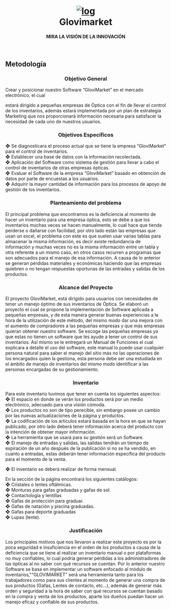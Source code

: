 <h1 align="center">
  <br>
<a href='https://postimg.cc/6TtH9nWJ' target='_blank'><img src='https://i.postimg.cc/6TtH9nWJ/log.jpg' border='0' alt='log'/></a>
  <br>
 Glovimarket
  <br>
</h1>

<h4 align="center">MIRA LA 
VISIÓN DE LA 
INNOVACIÓN </h4>
<br>
<h2>Metodología </h2>
<h3 align="center" >Objetivo General </h3> 

Crear y posicionar nuestro Software “GloviMarket” en el mercado electrónico, el cual 

estará dirigido a pequeñas empresas de Óptica con el fin de llevar el control de los 
inventarios, además estará implementada por un plan de estrategia Marketing que nos 
proporcionará información necesaria para satisfacer la necesidad de cada uno de 
nuestros usuarios.
<h3 align="center" >Objetivos Específicos </h3> 
 
❖ Se diagnosticara el proceso actual que se tiene la empresa “GloviMarket” para el 
control de inventarios. <br>
❖ Establecer una base de datos con la información recolectada.<br>
❖ Aplicación del Software como sistema de gestión para llevar a cabo el 
control de inventarios de otras empresas ópticas.<br>
❖ Evaluar el Software de la empresa “GloviMarket” basado en obtención de 
datos por parte de encuestas a los usuarios. <br>
❖ Adquirir la mayor cantidad de información para los procesos de apoyo de 
gestión de los inventarios.<br>

<h3 align="center" >Planteamiento del problema </h3> 



El principal problema que encontramos es la deficiencia al momento de hacer un inventario para una 
empresa óptica, esto se debe a que los inventarios muchas veces se hacen manualmente, lo cual hace 
que tienda perderse o dañarse con facilidad, por otro lado están las empresas que usan un excel, el 
problema con este es que suelen usar varias tablas para almacenar la misma información, es decir 
existe redundancia de información y muchas veces no es la misma información entre un tabla y otra 
referente a un mismo caso, en otros casos recurren a programas que son adecuados para el manejo de 
esa información. A causa de lo anterior se generan pérdidas materiales y económicas haciendo que las 
empresas quiebren o no tengan respuestas oportunas de las entradas y salidas de los productos.

<h3 align="center" >Alcance del Proyecto </h3>

El proyecto GloviMarket, está dirigido para usuarios con necesidades de tener un manejo óptimo de sus 
inventarios de Óptica. Se elaboró un proyecto el cual se propone la implementación de Software aplicada 
a pequeñas empresas, y de esta manera generar buenas experiencias a la hora de la utilización de este 
método, del mismo modo dar una mejora con el aumento de compradores a las pequeñas empresas y que 
más empresas quieran obtener nuestro software. Se escoge las pequeñas empresas ya que estas no 
tienen un software que les ayude a tener un control de sus inventarios. Así mismo se le entregará un 
Manual de Funciones el cual explicara a detalle el uso del software, este manual lo puede usar cualquier 
persona natural para saber el manejo del sitio más no las operaciones de los encargados quien la 
gestiona, esta persona debe ser una estudiada en el ámbito de manejo de inventarios del mismo modo 
identificar a las personas encargadas de su gestionamiento.

<h3 align="center" >Inventario </h3>

 Para este inventario tuvimos que tener en cuenta los siguientes aspectos:<br>
❖ El espacio en donde se verán los productos será por un medio electrónico, adecuado para una visión 
cómoda.
<br>
❖ Los productos no son de tipo perecible, sin embargo posee un cambio por las nuevas actualizaciones 
de la página y productos.
<br>
❖ La codificación de los artículos estará basada en la hora en que se hayan publicado, por otro lado 
deberá tener información acerca del producto con la intención de obtener mayor información.
<br>
❖ La herramienta que se usará para su gestión será un Software.
<br>
❖ El manejo de entradas y salidas, las salidas tendrán un tiempo de expiración de un año después de 
la publicación si no se ha vendido, en cuanto a entradas, estas deberán tener información específica 
del producto para el momento de la venta.<br>






❖ El inventario se deberá realizar de forma mensual. <br>

En la sección de la página encontrará los siguientes catálogos:
 <br>
❖ Cristales o lentes oftálmicas.
<br>
❖ Monturas para gafas graduadas y gafas de sol.
<br>
❖ Contactología y lentillas
<br>
❖ Gafas de protección para graduar.
<br>
❖ Gafas de natación y piscina graduadas.
<br>
❖ Gafas para deporte graduadas
<br>
❖ Lupas (lente).<br>

<h3 align="center" >Justificación </h3>


Los principales motivos que nos llevaron a realizar este proyecto es por la poca seguridad e 
insuficiencia en el orden de los productos a causa de la deficiencia que se tiene al realizar un 
inventario manual o por plataformas no muy confiables, lo cual podría generar pérdidas a los 
administradores de las ópticas al no saber con qué recursos se cuentan. 
Por lo anterior nuestro Software se basa en implementar un software enfocado al módulo de 
inventarios,"“GLOVIMARKET” será una herramienta tanto para los trabajadores como para sus 
clientes al momento de generar una compra de sus productos (Gafas, Lentes de contacto, etc…), 
además de generar más orden y seguridad a la hora de saber con qué recursos se cuentan basado 
en la compra y venta de los productos, aparte los dueños puedan hacer un manejo eficaz y confiable 
de sus productos.
<br>
